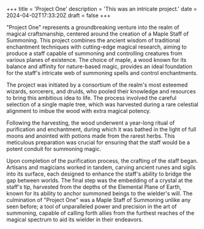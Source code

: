 +++
title = 'Project One'
description = 'This was an intricate project.'
date = 2024-04-02T17:33:20Z
draft = false
+++

"Project One" represents a groundbreaking venture into the realm of magical craftsmanship, centered around the creation of a Maple Staff of Summoning. This project combines the ancient wisdom of traditional enchantment techniques with cutting-edge magical research, aiming to produce a staff capable of summoning and controlling creatures from various planes of existence. The choice of maple, a wood known for its balance and affinity for nature-based magic, provides an ideal foundation for the staff's intricate web of summoning spells and control enchantments.

The project was initiated by a consortium of the realm's most esteemed wizards, sorcerers, and druids, who pooled their knowledge and resources to bring this ambitious idea to life. The process involved the careful selection of a single maple tree, which was harvested during a rare celestial alignment to imbue the wood with extra magical potency. 

Following the harvesting, the wood underwent a year-long ritual of purification and enchantment, during which it was bathed in the light of full moons and anointed with potions made from the rarest herbs. This meticulous preparation was crucial for ensuring that the staff would be a potent conduit for summoning magic.

Upon completion of the purification process, the crafting of the staff began. Artisans and magicians worked in tandem, carving ancient runes and sigils into its surface, each designed to enhance the staff's ability to bridge the gap between worlds. The final step was the embedding of a crystal at the staff's tip, harvested from the depths of the 
Elemental Plane of Earth, known for its ability to anchor summoned beings to the wielder's will. The culmination of "Project One" was a Maple Staff of Summoning unlike any seen before; a tool of unparalleled power and precision in the art of summoning, capable of calling forth allies from the furthest reaches of the magical spectrum to aid its wielder in their endeavors.
